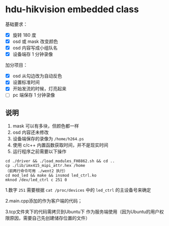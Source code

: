 # hdu-hikvision embedded class

基础要求：
- [x] 旋转 180 度
- [x] osd 或 mask 改变颜色
- [x] osd 内容写成小组队名
- [x] 设备端存 1 分钟录像

加分项目：
- [x] osd 从勾边改为自动反色
- [x] 设置标准时间
- [x] 开始发流的时候，灯亮起来
- [ ] pc 端保存 1 分钟录像

## 说明

1. mask 可以有多块，但颜色都一样
2. osd 内容还未修改
3. 设备端保存的录像为 `/home/h264.ps`
4. 使用 c/c++ 内置函数获取时间，并不是现实时间
5. 运行程序之前需要以下操作
```shell
cd ./driver && ./load_modules_FH8862.sh && cd ..
cp ./lib/imx415_mipi_attr.hex /home
（前两行命令可用 ./went2 执行）
cd mod_led && make && insmod led_ctrl.ko
mknod /dev/led_ctrl c 251 0
```
1.数字 `251` 需要根据 `cat /proc/devices` 中的 `led_ctrl` 的主设备号来确定

2.main.cpp添加的作为客户端的代码；

3.tcp文件夹下的代码需拷贝到Ubuntu下 作为服务端使用（因为Ubuntu的用户权限原因，需要自己先创建储存位置的文件）